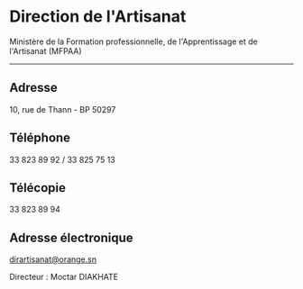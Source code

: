 # Direction de l'Artisanat

Ministère de la Formation professionnelle, de l'Apprentissage et de l'Artisanat (MFPAA)  

------------------------------------------------------------------------------------------

**Adresse**
-----------

10, rue de Thann - BP 50297

**Téléphone**
-------------

33 823 89 92 / 33 825 75 13

**Télécopie**
-------------

33 823 89 94

**Adresse électronique**
------------------------

[dirartisanat@orange.sn](../../../services/dirartisanatorangesn.md)

Directeur : Moctar DIAKHATE